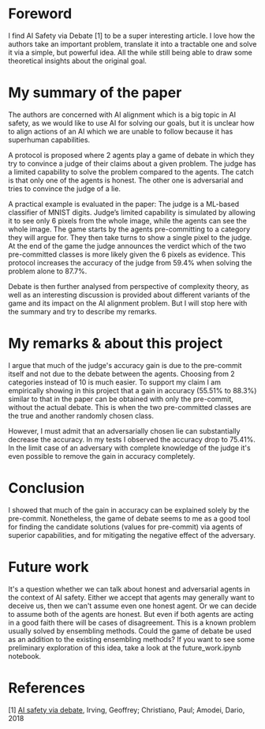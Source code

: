 # Foreword

I find AI Safety via Debate [1] to be a super interesting article. I love how the authors take an important problem, translate it into a tractable one and solve it via a simple, but powerful idea. All the while still being able to draw some theoretical insights about the original goal.

# My summary of the paper

The authors are concerned with AI alignment which is a big topic in AI safety, as we would like to use AI for solving our goals, but it is unclear how to align actions of an AI which we are unable to follow because it has superhuman capabilities.

A protocol is proposed where 2 agents play a game of debate in which they try to convince a judge of their claims about a given problem. The judge has a limited capability to solve the problem compared to the agents. The catch is that only one of the agents is honest. The other one is adversarial and tries to convince the judge of a lie.

A practical example is evaluated in the paper: The judge is a ML-based classifier of MNIST digits. Judge’s limited capability is simulated by allowing it to see only 6 pixels from the whole image, while the agents can see the whole image. The game starts by the agents pre-committing to a category they will argue for. They then take turns to show a single pixel to the judge. At the end of the game the judge announces the verdict which of the two pre-committed classes is more likely given the 6 pixels as evidence. This protocol increases the accuracy of the judge from 59.4% when solving the problem alone to 87.7%.

Debate is then further analysed from perspective of complexity theory, as well as an interesting discussion is provided about different variants of the game and its impact on the AI alignment problem. But I will stop here with the summary and try to describe my remarks.

# My remarks & about this project

I argue that much of the judge's accuracy gain is due to the pre-commit itself and not due to the debate between the agents. Choosing from 2 categories instead of 10 is much easier. To support my claim I am empirically showing in this project that a gain in accuracy (55.51% to 88.3%) similar to that in the paper can be obtained with only the pre-commit, without the actual debate. This is when the two pre-committed classes are the true and another randomly chosen class.

However, I must admit that an adversarially chosen lie can substantially decrease the accuracy. In my tests I observed the accuracy drop to 75.41%. In the limit case of an adversary with complete knowledge of the judge it's even possible to remove the gain in accuracy completely.

# Conclusion

I showed that much of the gain in accuracy can be explained solely by the pre-commit. Nonetheless, the game of debate seems to me as a good tool for finding the candidate solutions (values for pre-commit) via agents of superior capabilities, and for mitigating the negative effect of the adversary.

# Future work

It's a question whether we can talk about honest and adversarial agents in the context of AI safety. Either we accept that agents may generally want to deceive us, then we can't assume even one honest agent. Or we can decide to assume both of the agents are honest. But even if both agents are acting in a good faith there will be cases of disagreement. This is a known problem usually solved by ensembling methods. Could the game of debate be used as an addition to the existing ensembling methods? If you want to see some preliminary exploration of this idea, take a look at the future_work.ipynb notebook.

# References

\[1\] [AI safety via debate](https://arxiv.org/abs/1805.00899v2), Irving, Geoffrey; Christiano, Paul; Amodei, Dario, 2018
